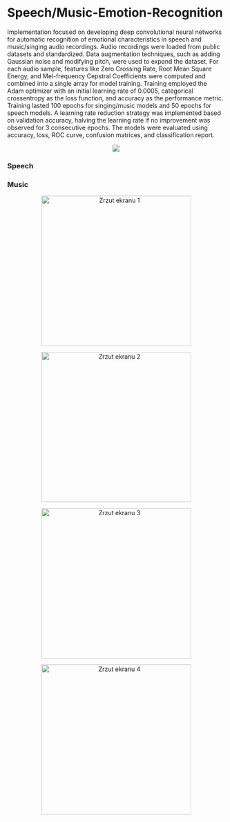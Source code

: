 # Speech/Music-Emotion-Recognition
Implementation focused on developing deep convolutional neural networks for automatic recognition of emotional characteristics in speech and music/singing audio recordings. Audio recordings were loaded from public datasets and standardized. Data augmentation techniques, such as adding Gaussian noise and modifying pitch, were used to expand the dataset. For each audio sample, features like Zero Crossing Rate, Root Mean Square Energy, and Mel-frequency Cepstral Coefficients were computed and combined into a single array for model training. Training employed the Adam optimizer with an initial learning rate of 0.0005, categorical crossentropy as the loss function, and accuracy as the performance metric. Training lasted 100 epochs for singing/music models and 50 epochs for speech models. A learning rate reduction strategy was implemented based on validation accuracy, halving the learning rate if no improvement was observed for 3 consecutive epochs. The models were evaluated using accuracy, loss, ROC curve, confusion matrices, and classification report. 

<p align="center">
    <img src="https://github.com/PatrykSpierewka/Speech-Emotion-Recognition/assets/101202344/1b66f045-444d-4732-9cfc-a7a8f8291583">
</p>

### Speech


### Music
</p>

<p align="center">
    <img width="347" alt="Zrzut ekranu 1" src="https://github.com/PatrykSpierewka/Speech-Emotion-Recognition/assets/101202344/c60f0ae0-5fab-4d59-bd92-b9556b35cfd4">
</p>

<p align="center">
    <img width="347" alt="Zrzut ekranu 2" src="https://github.com/PatrykSpierewka/Speech-Emotion-Recognition/assets/101202344/31fa649b-d0e1-43d4-b0cf-f8b7d32917d3">
</p>

<p align="center">
    <img width="347" alt="Zrzut ekranu 3" src="https://github.com/PatrykSpierewka/Speech-Emotion-Recognition/assets/101202344/6f245dc7-1754-4c03-b7f4-3c6cec80aa17">
</p>

<p align="center">
    <img width="347" alt="Zrzut ekranu 4" src="https://github.com/PatrykSpierewka/Speech-Emotion-Recognition/assets/101202344/bf6867dd-bd1b-4379-b129-3e234e1bdde1">
</p>
